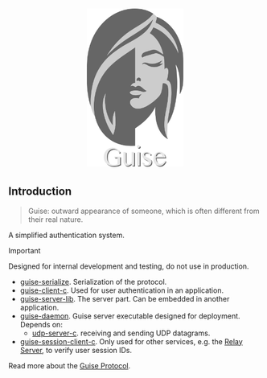 <h1 align="center">
    <img src="docs/images/logo.svg" width="192" />
</h1>

## Introduction

> Guise: outward appearance of someone, which is often different from their real nature.

A simplified authentication system.

> [!IMPORTANT]
> Designed for internal development and testing, do not use in production.

* [guise-serialize](https://github.com/piot/guise-serialize-c). Serialization of the protocol.
* [guise-client-c](https://github.com/piot/guise-client-c). Used for user authentication in an application.
* [guise-server-lib](https://github.com/piot/guise-server-lib). The server part. Can be embedded in another application.
* [guise-daemon](https://github.com/piot/guise-daemon). Guise server executable designed for deployment. Depends on:
  * [udp-server-c](https://github.com/piot/udp-server-c). receiving and sending UDP datagrams.
* [guise-session-client-c](https://github.com/piot/guise-session-client-c). Only used for other services, e.g. the [Relay Server](https://github.com/piot/relay-server-lib), to verify user session IDs.

Read more about the [Guise Protocol](https://github.com/piot/guise-serialize-c/blob/main/docs/index.adoc).
